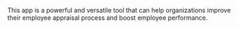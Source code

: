 This app is a powerful and versatile tool that can help organizations improve their employee appraisal process and boost employee performance.